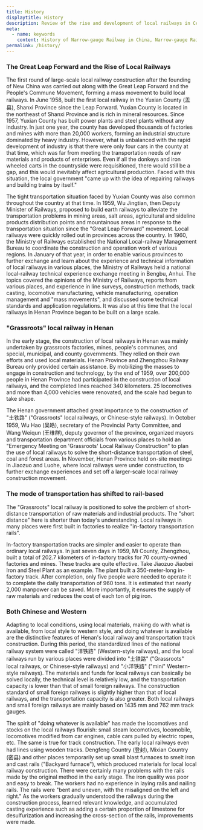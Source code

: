 ```yaml
---
title: History
displaytitle: History
description: Review of the rise and development of local railways in Central China.
meta:
  - name: keywords
    content: History of Narrow-gauge Railway in China, Narrow-gauge Railway in Henan
permalink: /history/
---
```


### The Great Leap Forward and the Rise of Local Railways

The first round of large-scale local railway construction after the founding of New China was carried out along with the Great Leap Forward and the People's Commune Movement, forming a mass movement to build local railways. In June 1958, built the first local railway in the Yuxian County (盂县), Shanxi Province since the Leap Forward. Yuxian County is located in the northeast of Shanxi Province and is rich in mineral resources. Since 1957, Yuxian County has built power plants and steel plants without any industry. In just one year, the county has developed thousands of factories and mines with more than 20,000 workers, forming an industrial structure dominated by heavy industry. However, what is unbalanced with the rapid development of industry is that there were only four cars in the county at that time, which was far from meeting the transportation needs of raw materials and products of enterprises. Even if all the donkeys and iron wheeled carts in the countryside were requisitioned, there would still be a gap, and this would inevitably affect agricultural production. Faced with this situation, the local government "came up with the idea of repairing railways and building trains by itself."

The tight transportation situation faced by Yuxian County was also common throughout the country at that time. In 1959, Wu Jingtian, then Deputy Minister of Railways, proposed to build earth railways to alleviate the transportation problems in mining areas, salt areas, agricultural and sideline products distribution points and mountainous areas in response to the transportation situation since the "Great Leap Forward" movement. Local railways were quickly rolled out in provinces across the country. In 1960, the Ministry of Railways established the National Local-railway Management Bureau to coordinate the construction and operation work of various regions. In January of that year, in order to enable various provinces to further exchange and learn about the experience and technical information of local railways in various places, the Ministry of Railways held a national local-railway technical experience exchange meeting in Bengbu, Anhui. The topics covered the opinions of the Ministry of Railways, reports from various places, and experience in line surveys, construction methods, track casting, locomotive manufacturing, vehicle manufacturing, operation management and "mass movements", and discussed some technical standards and application regulations. It was also at this time that the local railways in Henan Province began to be built on a large scale.

### "Grassroots" local railway in Henan

In the early stage, the construction of local railways in Henan was mainly undertaken by grassroots factories, mines, people's communes, and special, municipal, and county governments. They relied on their own efforts and used local materials. Henan Province and Zhengzhou Railway Bureau only provided certain assistance. By mobilizing the masses to engage in construction and technology, by the end of 1959, over 200,000 people in Henan Province had participated in the construction of local railways, and the completed lines reached 340 kilometers. 25 locomotives and more than 4,000 vehicles were renovated, and the scale had begun to take shape.

The Henan government attached great importance to the construction of "土铁路" ("Grassroots" local railways, or Chinese-style railways). In October 1959, Wu Hao (吴皓), secretary of the Provincial Party Committee, and Wang Weiqun (王维群), deputy governor of the province, organized mayors and transportation department officials from various places to hold an "Emergency Meeting on 'Grassroots' Local Railway Construction" to plan the use of local railways to solve the short-distance transportation of steel, coal and forest areas. In November, Henan Province held on-site meetings in Jiaozuo and Luohe, where local railways were under construction, to further exchange experiences and set off a larger-scale local railway construction movement.

### The mode of transportation has shifted to rail-based

The "Grassroots" local railway is positioned to solve the problem of short-distance transportation of raw materials and industrial products. The "short distance" here is shorter than today's understanding. Local railways in many places were first built in factories to realize "in-factory transportation rails".

In-factory transportation tracks are simpler and easier to operate than ordinary local railways. In just seven days in 1959, Mi County, Zhengzhou, built a total of 202.7 kilometers of in-factory tracks for 70 county-owned factories and mines. These tracks are quite effective. Take Jiaozuo Jiaobei Iron and Steel Plant as an example. The plant built a 350-meter-long in-factory track. After completion, only five people were needed to operate it to complete the daily transportation of 960 tons. It is estimated that nearly 2,000 manpower can be saved. More importantly, it ensures the supply of raw materials and reduces the cost of each ton of pig iron.

### Both Chinese and Western

Adapting to local conditions, using local materials, making do with what is available, from local style to western style, and doing whatever is available are the distinctive features of Henan's local railway and transportation track construction. During this period, the standardized lines of the national railway system were called "洋铁路" (Western-style railways), and the local railways run by various places were divided into "土铁路" ("Grassroots" local railways, or Chinese-style railways) and "小洋铁路" ("mini" Western-style railways). The materials and funds for local railways can basically be solved locally, the technical level is relatively low, and the transportation capacity is lower than that of small foreign railways. The construction standard of small foreign railways is slightly higher than that of local railways, and the transportation capacity is also greater. Both local railways and small foreign railways are mainly based on 1435 mm and 762 mm track gauges.

The spirit of "doing whatever is available" has made the locomotives and stocks on the local railways flourish: small steam locomotives, locomobile, locomotives modified from car engines, cable cars pulled by electric ropes, etc. The same is true for track construction. The early local railways even had lines using wooden tracks. Dengfeng Country (登封), Mixian Country (密县) and other places temporarily set up small blast furnaces to smelt iron and cast rails ("Backyard furnace"), which produced materials for local local railway construction. There were certainly many problems with the rails made by the original method in the early stage. The iron quality was poor and easy to break. The workers had no experience in laying rails and nailing rails. The rails were "bent and uneven, with the misaligned on the left and right." As the workers gradually understood the railways during the construction process, learned relevant knowledge, and accumulated casting experience such as adding a certain proportion of limestone for desulfurization and increasing the cross-section of the rails, improvements were made.

